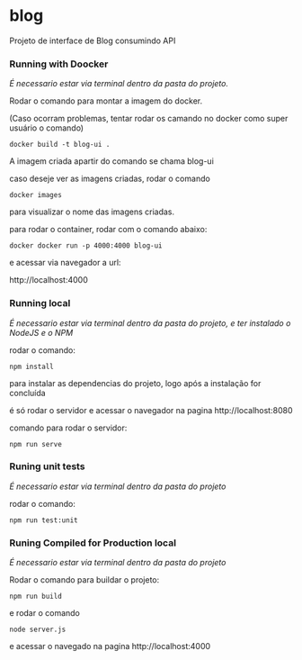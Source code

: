 # blog

Projeto de interface de Blog consumindo API

### Running with Doocker

*É necessario estar via terminal dentro da pasta do projeto.*

Rodar o comando para montar a imagem do docker.

(Caso ocorram problemas, tentar rodar os camando no docker como super usuário o comando)

```
docker build -t blog-ui .
```

A imagem criada apartir do comando se chama blog-ui

caso deseje ver as imagens criadas, rodar o comando

```
docker images
```

para visualizar o nome das imagens criadas.

para rodar o container, rodar com o comando abaixo:

```
docker docker run -p 4000:4000 blog-ui
```
e acessar via navegador a url:

http://localhost:4000


### Running local

*É necessario estar via terminal dentro da pasta do projeto, e ter instalado o NodeJS e o NPM*

rodar o comando:

```
npm install
```

para instalar as dependencias do projeto, logo após a instalação for concluída

é só rodar o servidor e acessar o navegador na pagina http://localhost:8080

comando para rodar o servidor:

```
npm run serve
```

### Runing unit tests

*É necessario estar via terminal dentro da pasta do projeto*

rodar o comando:

```
npm run test:unit
```

### Runing Compiled for Production local

*É necessario estar via terminal dentro da pasta do projeto*

Rodar o comando para buildar o projeto:

```
npm run build
```

e rodar o comando

```
node server.js
```

e acessar o navegado na pagina http://localhost:4000

